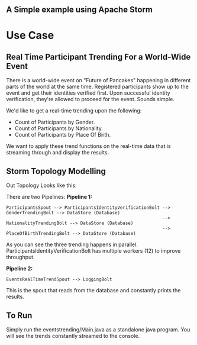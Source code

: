 ## A Simple example using Apache Storm ##

# Use Case #
## Real Time Participant Trending For a World-Wide Event ##
There is a world-wide event on "Future of Pancakes" happening in different parts of the world at the same time.
Registered participants show up to the event and get their identities verified first.
Upon successful identity verification, they're allowed to proceed for the event.
Sounds simple.

We'd like to get a real-time trending upon the following:
* Count of Participants by Gender.
* Count of Participants by Nationality.
* Count of Participants by Place Of Birth.

We want to apply these trend functions on the real-time data that is streaming through and display the results.
 
## Storm Topology Modelling ##

Out Topology Looks like this:

There are two Pipelines:
**Pipeline 1:**
```
ParticipantsSpout --> ParticipantsIdentityVerificationBolt --> GenderTrendingBolt --> DataStore (Database)
                                                           --> NationalityTrendingBolt --> DataStore (Database)
                                                           --> PlaceOfBirthTrendingBolt --> DataStore (Database) 
```
As you can see the three trending happens in parallel.
ParticipantsIdentityVerificationBolt has multiple workers (12) to improve throughput.

**Pipeline 2:**
```
EventsRealTimeTrendSpout --> LoggingBolt
```
This is the spout that reads from the database and constantly prints the results.


## To Run ##
Simply run the eventstrending/Main.java as a standalone java program. You will see the trends constantly streamed to the console.

